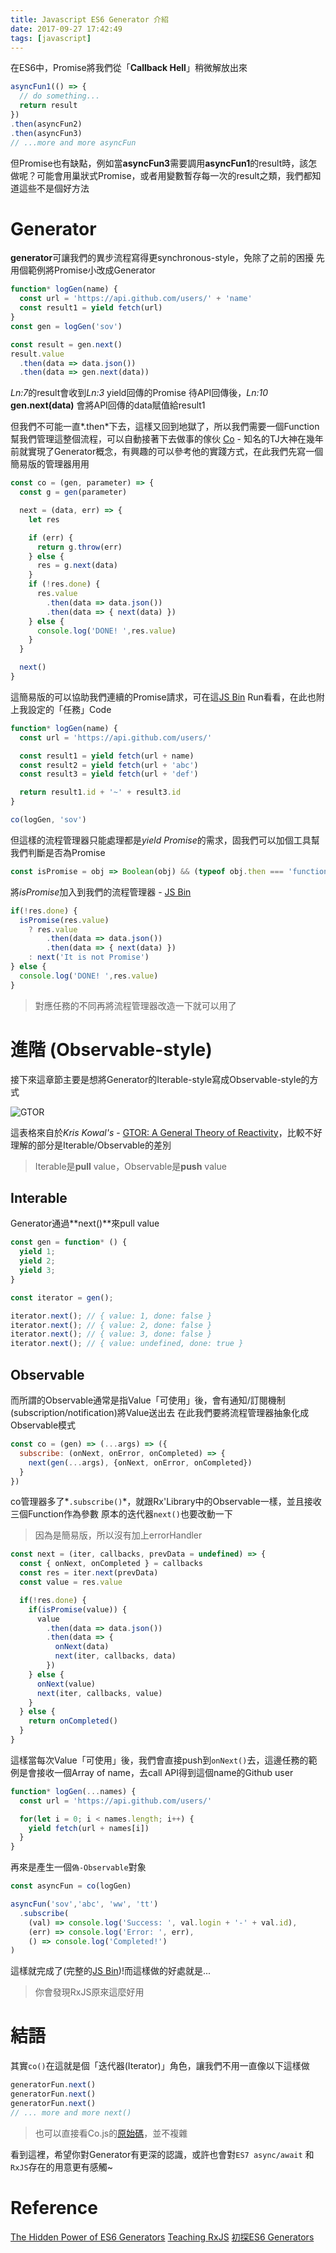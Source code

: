 ```yaml
---
title: Javascript ES6 Generator 介紹
date: 2017-09-27 17:42:49
tags: [javascript]
---
```

在ES6中，Promise將我們從「**Callback Hell**」稍微解放出來

```js
asyncFun1(() => {
  // do something...
  return result
})
.then(asyncFun2)
.then(asyncFun3)
// ...more and more asyncFun
```

但Promise也有缺點，例如當**asyncFun3**需要調用**asyncFun1**的result時，該怎做呢？可能會用巢狀式Promise，或者用變數暫存每一次的result之類，我們都知道這些不是個好方法

# Generator

**generator**可讓我們的異步流程寫得更synchronous-style，免除了之前的困擾
先用個範例將Promise小改成Generator

```js
function* logGen(name) {
  const url = 'https://api.github.com/users/' + 'name'
  const result1 = yield fetch(url)
}
const gen = logGen('sov')

const result = gen.next()
result.value
  .then(data => data.json())
  .then(data => gen.next(data))
```

*Ln:7*的result會收到*Ln:3* yield回傳的Promise
待API回傳後，*Ln:10* **gen.next(data)** 會將API回傳的data賦值給result1

但我們不可能一直*.then*下去，這樣又回到地獄了，所以我們需要一個Function幫我們管理這整個流程，可以自動接著下去做事的傢伙
[Co](https://github.com/tj/co) - 知名的TJ大神在幾年前就實現了Generator概念，有興趣的可以參考他的實踐方式，在此我們先寫一個簡易版的管理器用用

```js
const co = (gen, parameter) => {
  const g = gen(parameter)

  next = (data, err) => {
    let res

    if (err) {
      return g.throw(err)
    } else {
      res = g.next(data)
    }
    if (!res.done) {
      res.value
        .then(data => data.json())
        .then(data => { next(data) })
    } else {
      console.log('DONE! ',res.value)
    }
  }

  next()
}
```

這簡易版的可以協助我們連續的Promise請求，可在這[JS Bin](https://jsbin.com/puxurihewi/2/edit?js,console) Run看看，在此也附上我設定的「任務」Code

```js
function* logGen(name) {
  const url = 'https://api.github.com/users/'

  const result1 = yield fetch(url + name)
  const result2 = yield fetch(url + 'abc')
  const result3 = yield fetch(url + 'def')

  return result1.id + '~' + result3.id
}

co(logGen, 'sov')
```

但這樣的流程管理器只能處理都是*yield Promise*的需求，固我們可以加個工具幫我們判斷是否為Promise

```js
const isPromise = obj => Boolean(obj) && (typeof obj.then === 'function')
```

將*isPromise*加入到我們的流程管理器 - [JS Bin](https://jsbin.com/niguxijuye/1/edit?js,console)

```js
if(!res.done) {
  isPromise(res.value)
    ? res.value
        .then(data => data.json())
        .then(data => { next(data) })
    : next('It is not Promise')
} else {
  console.log('DONE! ',res.value)
}
```

>對應任務的不同再將流程管理器改造一下就可以用了

# 進階 (Observable-style)

接下來這章節主要是想將Generator的Iterable-style寫成Observable-style的方式

![GTOR](https://cdn-images-1.medium.com/max/1400/1*7ZdFWFlA9dSRCv2naCjihA.png "Kris Kowal's - A General Theory of Reactivity")

這表格來自於*Kris Kowal's* - [GTOR: A General Theory of Reactivity](https://github.com/kriskowal/gtor)，比較不好理解的部分是Iterable/Observable的差別
>Iterable是**pull** value，Observable是**push** value

## Interable

Generator通過**next()**來pull value

```js
const gen = function* () {
  yield 1;
  yield 2;
  yield 3;
}

const iterator = gen();

iterator.next(); // { value: 1, done: false }
iterator.next(); // { value: 2, done: false }
iterator.next(); // { value: 3, done: false }
iterator.next(); // { value: undefined, done: true }
```

## Observable

而所謂的Observable通常是指Value「可使用」後，會有通知/訂閱機制(subscription/notification)將Value送出去
在此我們要將流程管理器抽象化成Observable模式

```js
const co = (gen) => (...args) => ({
  subscribe: (onNext, onError, onCompleted) => {
    next(gen(...args), {onNext, onError, onCompleted})
  }
})
```

co管理器多了*`.subscribe()`*，就跟Rx'Library中的Observable一樣，並且接收三個Function作為參數
原本的迭代器`next()`也要改動一下
> 因為是簡易版，所以沒有加上errorHandler

```js
const next = (iter, callbacks, prevData = undefined) => {
  const { onNext, onCompleted } = callbacks
  const res = iter.next(prevData)
  const value = res.value

  if(!res.done) {
    if(isPromise(value)) {
      value
        .then(data => data.json())
        .then(data => {
          onNext(data)
          next(iter, callbacks, data)
        })
    } else {
      onNext(value)
      next(iter, callbacks, value)
    }
  } else {
    return onCompleted()
  }
}
```

這樣當每次Value「可使用」後，我們會直接push到`onNext()`去，這邊任務的範例是會接收一個Array of name，去call API得到這個name的Github user

```js
function* logGen(...names) {
  const url = 'https://api.github.com/users/'

  for(let i = 0; i < names.length; i++) {
    yield fetch(url + names[i])
  }
}
```

再來是產生一個`偽-Observable`對象

```js
const asyncFun = co(logGen)

asyncFun('sov','abc', 'ww', 'tt')
  .subscribe(
    (val) => console.log('Success: ', val.login + '-' + val.id),
    (err) => console.log('Error: ', err),
    () => console.log('Completed!')
)
```

這樣就完成了(完整的[JS Bin](https://jsbin.com/xusekusaka/1/edit?js,console))!而這樣做的好處就是...
> 你會發現RxJS原來這麼好用

# 結語

其實`co()`在這就是個「迭代器(Iterator)」角色，讓我們不用一直像以下這樣做

```js
generatorFun.next()
generatorFun.next()
generatorFun.next()
// ... more and more next()
```

> 也可以直接看Co.js的[原始碼](https://github.com/tj/co/blob/master/index.js)，並不複雜

看到這裡，希望你對Generator有更深的認識，或許也會對`ES7 async/await` 和 `RxJS`存在的用意更有感觸~

# Reference

[The Hidden Power of ES6 Generators](https://medium.com/javascript-scene/the-hidden-power-of-es6-generators-observable-async-flow-control-cfa4c7f31435)
[Teaching RxJS](https://www.ericponto.com/blog/2016/12/05/teaching-rxjs/)
[初探ES6 Generators](http://www.codedata.com.tw/javascript/es6-3-generator/)